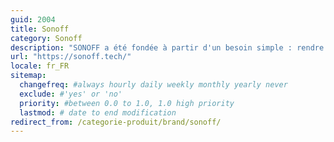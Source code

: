```yaml
---
guid: 2004
title: Sonoff
category: Sonoff
description: "SONOFF a été fondée à partir d'un besoin simple : rendre votre vie plus facile, intelligente et meilleure. Nous avons l'ambition de concevoir et de créer les produits intelligents les plus innovants de manière simple et abordable, y compris les commutateurs intelligents Wi-Fi DIY, le mur intelligent Wi-Fi. commutateurs, prises intelligentes Wi-Fi, éclairage intelligent Wi-Fi et autres accessoires pour vous offrir une maison intelligente."
url: "https://sonoff.tech/"
locale: fr_FR
sitemap:
  changefreq: #always hourly daily weekly monthly yearly never
  exclude: #'yes' or 'no'
  priority: #between 0.0 to 1.0, 1.0 high priority
  lastmod: # date to end modification
redirect_from: /categorie-produit/brand/sonoff/
---
```

